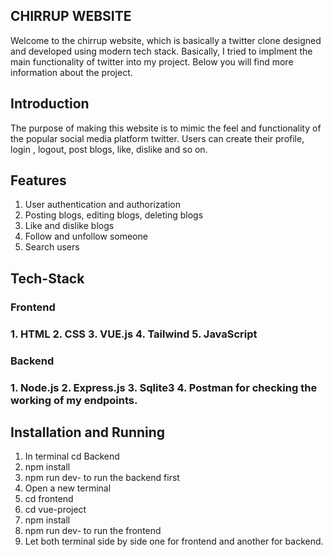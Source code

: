 ## CHIRRUP WEBSITE ##
Welcome to the chirrup website, which is basically a twitter clone designed and developed using modern tech stack. Basically, I tried to implment the main functionality of twitter into my project.
Below you will find more information about the project.

## Introduction ##
The purpose of making this website is to mimic the feel and functionality of the popular social media platform twitter.
Users can create their profile, login , logout, post blogs, like, dislike and so on.

## Features ##
1. User authentication and authorization
2. Posting blogs, editing blogs, deleting blogs
3. Like and dislike blogs
4. Follow and unfollow someone
5. Search users

## Tech-Stack ##
<h3> Frontend <h3> 
1. HTML
2. CSS
3. VUE.js
4. Tailwind
5. JavaScript
<h3> Backend <h3>
1. Node.js
2. Express.js
3. Sqlite3
4. Postman for checking the working of my endpoints.

## Installation and Running ##
1. In terminal cd Backend
2. npm install
3. npm run dev- to run the backend first
4. Open a new terminal 
5. cd frontend 
6. cd vue-project
7. npm install
8. npm run dev- to run the frontend
9. Let both terminal side by side one for frontend and another for backend.

